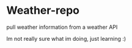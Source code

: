 # Weather-repo


pull weather information from a weather API


Im not really sure what im doing, just learning :)
